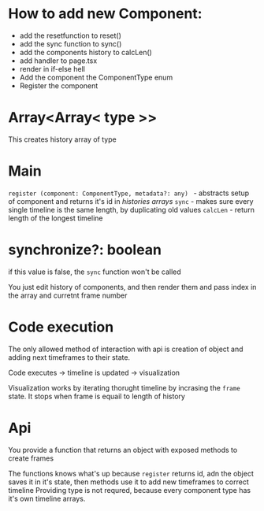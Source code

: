 # How to add new Component:

- add the resetfunction to reset()
- add the sync function to sync()
- add the components history to calcLen()
- add handler to page.tsx
- render in if-else hell
- Add the component the ComponentType enum
- Register the component

# Array<Array< type >>

This creates history array of type

# Main

`register (component: ComponentType, metadata?: any) ` - abstracts setup of component and returns it's id in _histories arrays_
`sync` - makes sure every single timeline is the same length, by duplicating old values
`calcLen` - return length of the longest timeline

# synchronize?: boolean

if this value is false, the `sync` function won't be called

You just edit history of components, and then render them and pass index in the array and curretnt frame number

# Code execution

The only allowed method of interaction with api is creation of object and adding next timeframes to their state.

Code executes -> timeline is updated -> visualization

Visualization works by iterating thorught timeline by incrasing the `frame` state. It stops when frame is equail to length of history

# Api

You provide a function that returns an object with exposed methods to create frames

The functions knows what's up because `register` returns id, adn the object saves it in it's state, then methods use it to add new timeframes to correct timeline
Providing type is not requred, because every component type has it's own timeline arrays.

